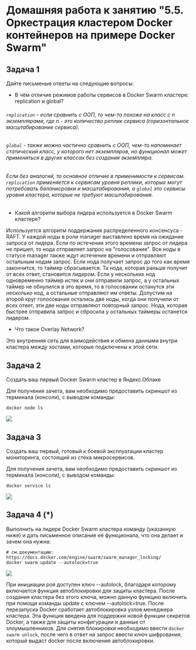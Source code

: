 # Домашняя работа к занятию "5.5. Оркестрация кластером Docker контейнеров на примере Docker Swarm"

## Задача 1

Дайте письменые ответы на следующие вопросы:

- В чём отличие режимов работы сервисов в Docker Swarm кластере: replication и global?
###### `replication` - если сравнить с ООП, то чем-то похоже на класс с n экземплярами, где n - это количество реплик сервиса (горизонтальное масштабирование сервиса).
###### `global` - также можно частично сравнить с ООП, чем-то напоминает статический класс, у которого нет экземпляров, но функционал может применяться в других классах без создания экземпляра.
###### Если без аналогий, то основное отличие в применимости к сервисам. `replication` применяется к сервисам уровня реплики, которые могут потребовать баланисровки и масштабирования, а `global` это сервисы уровня кластера, которые не требуют масштабирования.

- Какой алгоритм выбора лидера используется в Docker Swarm кластере?

Используется алгоритм поддержания распределенного консенсуса - RAFT. У каждой ноды в роли manager выставлено время на ожидание запроса от лидера. 
Если по истечении этого времени запрос от лидера не пришел, то нода отправляет запрос на "голосование". 
Все ноды в статусе manager также ждут истечение времени и отправляют остальным нодам запрос. Если нода получает запрос до того как 
время закончится, то таймер сбрасывается. Та нода, которая раньше получит от всех ответ, становится лидером. Если у нескольких нод 
одновременно таймер истек и они отправили запрос, а у остальных таймер не обнулился в это время, то в голосовании останутся эти несколько
нод, а остальные отправляют им ответы. Допустим на второй круг голосования остались две ноды, когда они получили от всех ответ, эти две ноды отправляют повторный 
запрос. Нода, которая быстрее отправила запрос и сбросила у остальных таймеры останется лидером.

- Что такое Overlay Network?

Это внутренняя сеть для взимодействия и обмена данными внутри кластера между хостами, которые подключены к этой сети.

## Задача 2

Создать ваш первый Docker Swarm кластер в Яндекс.Облаке

Для получения зачета, вам необходимо предоставить скриншот из терминала (консоли), с выводом команды:
```
docker node ls
```
![](1.png)
## Задача 3

Создать ваш первый, готовый к боевой эксплуатации кластер мониторинга, состоящий из стека микросервисов.

Для получения зачета, вам необходимо предоставить скриншот из терминала (консоли), с выводом команды:
```
docker service ls
```
![](2.png)
## Задача 4 (*)

Выполнить на лидере Docker Swarm кластера команду (указанную ниже) и дать письменное описание её функционала, 
что она делает и зачем она нужна:

```
# см.документацию: https://docs.docker.com/engine/swarm/swarm_manager_locking/
docker swarm update --autolock=true
```
![](3.png)

При инициации роя доступен ключ --autolock, благодаря которому включается функция автоблокировки для защиты кластера.
После создания кластера без этого ключа, можно данную функцию включить при помощи команды update с ключем --autolock=true.
После перезапуска Docker сработает автоблокировка узлов менеджера кластера. Эта функция введена для поддержки новой функции секретов Docker, а также для 
защиты конфигурации и данные от злоумышленников.
Для снятия блокировки необходимо ввести `docker swarm unlock`, после чего в ответ на запрос ввести ключ шифрования, который 
выдаст docker после включения автоблокировки.